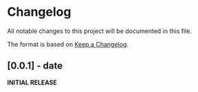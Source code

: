 # Changelog

All notable changes to this project will be documented in this file.

The format is based on [Keep a Changelog](https://keepachangelog.com/en/1.0.0/).

<!-- As much as possible use subsections: Added, Removed, Modified, BugFix -->

## [0.0.1] - date

__INITIAL RELEASE__